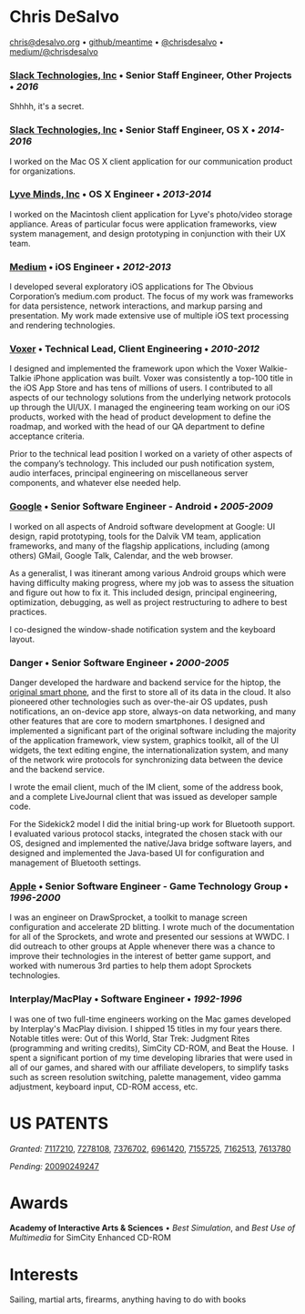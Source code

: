 # Chris DeSalvo
[chris@desalvo.org](mailto:chris@desalvo.org) • [github/meantime](http://github.com/meantime) • [@chrisdesalvo](http://twitter.com/chrisdesalvo) • [medium/@chrisdesalvo](https://medium.com/@chrisdesalvo)

### [Slack Technologies, Inc](http://slack.com) • Senior Staff Engineer, Other Projects • _2016_
Shhhh, it's a secret.

### [Slack Technologies, Inc](http://slack.com) • Senior Staff Engineer, OS X • _2014-2016_
I worked on the Mac OS X client application for our communication product for organizations.

### [Lyve Minds, Inc](http://lyveminds.com) • OS X Engineer • _2013-2014_
I worked on the Macintosh client application for Lyve's photo/video storage appliance. Areas of particular focus were application frameworks, view system management, and design prototyping in conjunction with their UX team.

### [Medium](http://medium.com) • iOS Engineer • _2012-2013_
I developed several exploratory iOS applications for The Obvious Corporation’s medium.com product. The focus of my work was frameworks for data persistence, network interactions, and markup parsing and presentation. My work made extensive use of multiple iOS text processing and rendering technologies.

### [Voxer](http://voxer.com) • Technical Lead, Client Engineering • _2010-2012_
I designed and implemented the framework upon which the Voxer Walkie-Talkie iPhone application was built.  Voxer was consistently a top-100 title in the iOS App Store and has tens of millions of users. I contributed to all aspects of our technology solutions from the underlying network protocols up through the UI/UX. I managed the engineering team working on our iOS products, worked with the head of product development to define the roadmap, and worked with the head of our QA department to define acceptance criteria.

Prior to the technical lead position I worked on a variety of other aspects of the company’s technology. This included our push notification system, audio interfaces, principal engineering on miscellaneous server components, and whatever else needed help.

### [Google](http://www.google.com/mobile/android/) • Senior Software Engineer - Android • _2005-2009_
I worked on all aspects of Android software development at Google: UI design, rapid prototyping, tools for the Dalvik VM team, application frameworks, and many of the flagship applications, including (among others) GMail, Google Talk, Calendar, and the web browser.

As a generalist, I was itinerant among various Android groups which were having difficulty making progress, where my job was to assess the situation and figure out how to fix it. This included design, principal engineering, optimization, debugging, as well as project restructuring to adhere to best practices.

I co-designed the window-shade notification system and the keyboard layout.

### Danger • Senior Software Engineer  • _2000-2005_
Danger developed the hardware and backend service for the hiptop, the [original smart phone](https://medium.com/tech-talk/d823af31f7c), and the first to store all of its data in the cloud. It also pioneered other technologies such as over-the-air OS updates, push notifications, an on-device app store, always-on data networking, and many other features that are core to modern smartphones. I designed and implemented a significant part of the original software including the majority of the application framework, view system, graphics toolkit, all of the UI widgets, the text editing engine, the internationalization system, and many of the network wire protocols for synchronizing data between the device and the backend service.

I wrote the email client, much of the IM client, some of the address book, and a complete LiveJournal client that was issued as developer sample code.

For the Sidekick2 model I did the initial bring-up work for Bluetooth support. I evaluated various protocol stacks, integrated the chosen stack with our OS, designed and implemented the native/Java bridge software layers, and designed and implemented the Java-based UI for configuration and management of Bluetooth settings.

### [Apple](http://www.apple.com) • Senior Software Engineer - Game Technology Group • _1996-2000_
I was an engineer on DrawSprocket, a toolkit to manage screen configuration and accelerate 2D blitting. I wrote much of the documentation for all of the Sprockets, and wrote and presented our sessions at WWDC. I did outreach to other groups at Apple whenever there was a chance to improve their technologies in the interest of better game support, and worked with numerous 3rd parties to help them adopt Sprockets technologies.

### Interplay/MacPlay • Software Engineer  • _1992-1996_
I was one of two full-time engineers working on the Mac games developed by Interplay's MacPlay division. I shipped 15 titles in my four years there. Notable titles were: Out of this World, Star Trek: Judgment Rites (programming and writing credits), SimCity CD-ROM, and Beat the House.  I spent a significant portion of my time developing libraries that were used in all of our games, and shared with our affiliate developers, to simplify tasks such as screen resolution switching, palette management, video gamma adjustment, keyboard input, CD-ROM access, etc.

# US PATENTS
_Granted:_  [7117210](http://www.google.com/patents/US7117210), [7278108](http://www.google.com/patents/US7278108), [7376702](http://www.google.com/patents/US7376702), [6961420](http://www.google.com/patents/US6961420), [7155725](http://www.google.com/patents/US7155725), [7162513](http://www.google.com.mx/patents/US7162513), [7613780](http://www.google.com/patents/US7613780)

_Pending:_  [20090249247](http://www.google.com/patents/US20090249247)

# Awards
**Academy of Interactive Arts & Sciences** • _Best Simulation_, and _Best Use of Multimedia_ for SimCity Enhanced CD-ROM

# Interests
Sailing, martial arts, firearms, anything having to do with books
